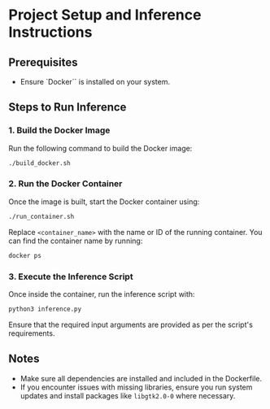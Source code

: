 # Project Setup and Inference Instructions

## Prerequisites

- Ensure `Docker`` is installed on your system.

## Steps to Run Inference

### 1. Build the Docker Image

Run the following command to build the Docker image:

```bash
./build_docker.sh
```

### 2. Run the Docker Container

Once the image is built, start the Docker container using:

```bash
./run_container.sh
```

Replace `<container_name>` with the name or ID of the running container. You can find the container name by running:

```bash
docker ps
```

### 3. Execute the Inference Script

Once inside the container, run the inference script with:

```bash
python3 inference.py
```

Ensure that the required input arguments are provided as per the script's requirements.

## Notes

- Make sure all dependencies are installed and included in the Dockerfile.
- If you encounter issues with missing libraries, ensure you run system updates and install packages like `libgtk2.0-0` where necessary.

